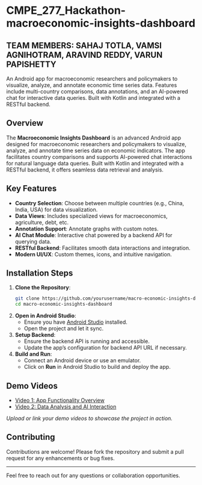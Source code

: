# CMPE_277_Hackathon-macroeconomic-insights-dashboard

## TEAM MEMBERS: SAHAJ TOTLA, VAMSI AGNIHOTRAM, ARAVIND REDDY, VARUN PAPISHETTY

An Android app for macroeconomic researchers and policymakers to visualize, analyze, and annotate economic time series data. Features include multi-country comparisons, data annotations, and an AI-powered chat for interactive data queries. Built with Kotlin and integrated with a RESTful backend.


## Overview
The **Macroeconomic Insights Dashboard** is an advanced Android app designed for macroeconomic researchers and policymakers to visualize, analyze, and annotate time series data on economic indicators. The app facilitates country comparisons and supports AI-powered chat interactions for natural language data queries. Built with Kotlin and integrated with a RESTful backend, it offers seamless data retrieval and analysis.

## Key Features
- **Country Selection**: Choose between multiple countries (e.g., China, India, USA) for data visualization.
- **Data Views**: Includes specialized views for macroeconomics, agriculture, debt, etc.
- **Annotation Support**: Annotate graphs with custom notes.
- **AI Chat Module**: Interactive chat powered by a backend API for querying data.
- **RESTful Backend**: Facilitates smooth data interactions and integration.
- **Modern UI/UX**: Custom themes, icons, and intuitive navigation.

## Installation Steps
1. **Clone the Repository**:
   ```bash
   git clone https://github.com/yourusername/macro-economic-insights-dashboard.git
   cd macro-economic-insights-dashboard
   ```
2. **Open in Android Studio**:
   - Ensure you have [Android Studio](https://developer.android.com/studio) installed.
   - Open the project and let it sync.
3. **Setup Backend**:
   - Ensure the backend API is running and accessible.
   - Update the app’s configuration for backend API URL if necessary.
4. **Build and Run**:
   - Connect an Android device or use an emulator.
   - Click on **Run** in Android Studio to build and deploy the app.

## Demo Videos
- [Video 1: App Functionality Overview](#)
- [Video 2: Data Analysis and AI Interaction](#)

*Upload or link your demo videos to showcase the project in action.*

## Contributing
Contributions are welcome! Please fork the repository and submit a pull request for any enhancements or bug fixes.


---
Feel free to reach out for any questions or collaboration opportunities.

